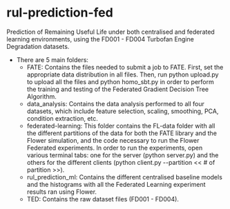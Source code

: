 # rul-prediction-fed
Prediction of Remaining Useful Life under both centralised and federated learning environments, using the FD001 - FD004 Turbofan Engine Degradation datasets.

- There are 5 main folders:
  - FATE: Contains the files needed to submit a job to FATE. First, set the appropriate data distribution in all files. Then, run python upload.py to upload all the files and python homo_sbt.py in order to perform the training and testing of the Federated Gradient Decision Tree Algorithm.
  - data_analysis: Contains the data analysis performed to all four datasets, which include feature selection, scaling, smoothing, PCA, condition extraction, etc.
  - federated-learning: This folder contains the FL-data folder with all the different partitions of the data for both the FATE library and the Flower simulation, and the code necessary to run the Flower Federated experiments. In order to run the experiments, open various terminal tabs: one for the server (python server.py) and the others for the different clients (python client.py --partition << # of partition >>).
  - rul_prediction_ml: Contains the different centralised baseline models and the histograms with all the Federated Learning experiment results ran using Flower.
  - TED: Contains the raw dataset files (FD001 - FD004).
